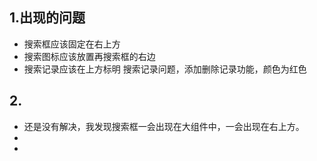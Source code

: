 ## 1.出现的问题
 - 搜索框应该固定在右上方
 - 搜索图标应该放置再搜索框的右边
 - 搜索记录应该在上方标明 搜索记录问题，添加删除记录功能，颜色为红色 

## 2.
 - 还是没有解决，我发现搜索框一会出现在大组件中，一会出现在右上方。
 - 
 - 